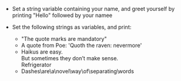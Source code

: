 * Set a string variable containing your name, and greet yourself by printing "Hello" followed by your namee

* Set the following strings as variables, and print:
   * "The quote marks are mandatory"
   * A quote from Poe: 'Quoth the raven: nevermore'
   * Haikus are easy.<br/> But sometimes they don’t make sense. <br/>Refrigerator
   * Dashes\are\a\novel\way\of\separating\words
